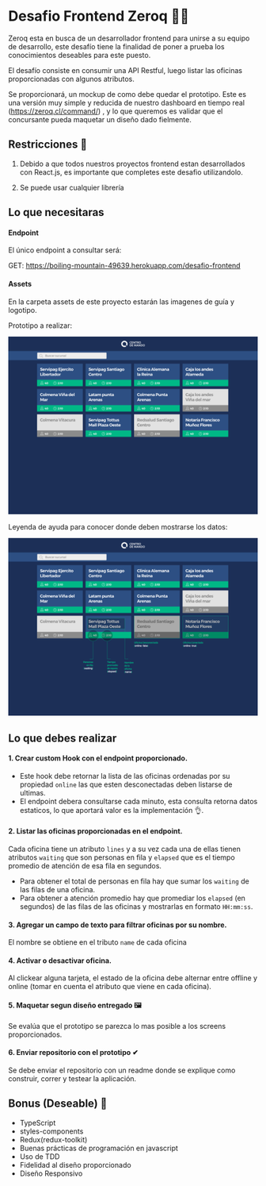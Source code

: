 # Desafio Frontend Zeroq 🐱‍🏍

Zeroq esta en busca de un desarrollador frontend para unirse a su equipo de desarrollo, este desafío tiene la finalidad de poner a prueba los conocimientos deseables para este puesto.

El desafío consiste en consumir una API Restful, luego listar las oficinas proporcionadas con algunos atributos.

Se proporcionará, un mockup de como debe quedar el prototipo. Este es una versión muy simple y reducida de nuestro dashboard en tiempo real (https://zeroq.cl/command/) , y lo que queremos es validar que el concursante pueda maquetar un diseño dado fielmente.

## Restricciones 👀

1. Debido a que todos nuestros proyectos frontend estan desarrollados con React.js, es importante que completes este desafio utilizandolo.

2. Se puede usar cualquier librería

## Lo que necesitaras

#### Endpoint

El único endpoint a consultar será:

GET: https://boiling-mountain-49639.herokuapp.com/desafio-frontend

#### Assets

En la carpeta assets de este proyecto estarán las imagenes de guía y logotipo.

Prototipo a realizar:

![Prototipo](assets/screens/index.png 'prototipo')

Leyenda de ayuda para conocer donde deben mostrarse los datos:

![Leyenda](assets/screens/legend.png 'Leyenda')

## Lo que debes realizar

#### 1. Crear custom Hook con el endpoint proporcionado.

- Este hook debe retornar la lista de las oficinas ordenadas por su propiedad `online` las que esten desconectadas deben listarse de ultimas.
- El endpoint debera consultarse cada minuto, esta consulta retorna datos estaticos, lo que aportará valor es la implementación 👌.

#### 2. Listar las oficinas proporcionadas en el endpoint.

Cada oficina tiene un atributo `lines` y a su vez cada una de ellas tienen atributos `waiting` que son personas en fila y `elapsed` que es el tiempo promedio de atención de esa fila en segundos.

- Para obtener el total de personas en fila hay que sumar los `waiting` de las filas de una oficina.
- Para obtener a atención promedio hay que promediar los `elapsed` (en segundos) de las filas de las oficinas y mostrarlas en formato `HH:mm:ss`.

#### 3. Agregar un campo de texto para filtrar oficinas por su nombre.

El nombre se obtiene en el tributo `name` de cada oficina

#### 4. Activar o desactivar oficina.

Al clickear alguna tarjeta, el estado de la oficina debe alternar entre offline y online (tomar en cuenta el atributo que viene en cada oficina).

#### 5. Maquetar segun diseño entregado 🖼

Se evalúa que el prototipo se parezca lo mas posible a los screens proporcionados.

#### 6. Enviar repositorio con el prototipo ✔

Se debe enviar el repositorio con un readme donde se explique como construir, correr y testear la aplicación.

## Bonus (Deseable) 🚀

- TypeScript
- styles-components
- Redux(redux-toolkit)
- Buenas prácticas de programación en javascript
- Uso de TDD
- Fidelidad al diseño proporcionado
- Diseño Responsivo
